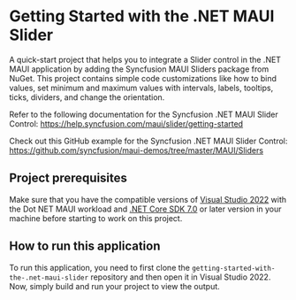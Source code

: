 # Getting Started with the .NET MAUI Slider
A quick-start project that helps you to integrate a Slider control in the .NET MAUI application by adding the Syncfusion MAUI Sliders package from NuGet. This project contains simple code customizations like how to bind values, set minimum and maximum values with intervals, labels, tooltips, ticks, dividers, and change the orientation.

Refer to the following documentation for the Syncfusion .NET MAUI Slider Control: 
https://help.syncfusion.com/maui/slider/getting-started

Check out this GitHub example for the Syncfusion .NET MAUI Slider Control: 
https://github.com/syncfusion/maui-demos/tree/master/MAUI/Sliders

## Project prerequisites
Make sure that you have the compatible versions of [Visual Studio 2022](https://visualstudio.microsoft.com/downloads/ ) with the Dot NET MAUI workload and [.NET Core SDK 7.0](https://dotnet.microsoft.com/en-us/download/dotnet/7.0) or later version in your machine before starting to work on this project.

## How to run this application
To run this application, you need to first clone the `getting-started-with-the-.net-maui-slider` repository and then open it in Visual Studio 2022. Now, simply build and run your project to view the output.